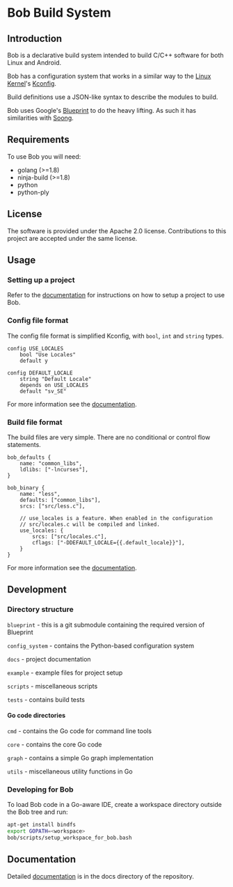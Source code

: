 # Bob Build System

## Introduction

Bob is a declarative build system intended to build C/C++ software for
both Linux and Android.

Bob has a configuration system that works in a similar way to the
[Linux Kernel](https://www.kernel.org)'s
[Kconfig](https://www.kernel.org/doc/Documentation/kbuild/kconfig-language.txt).

Build definitions use a JSON-like syntax to describe the modules to
build.

Bob uses Google's [Blueprint](https://github.com/google/blueprint) to
do the heavy lifting. As such it has similarities with
[Soong](https://android.googlesource.com/platform/build/soong).

## Requirements

To use Bob you will need:
-  golang (>=1.8)
-  ninja-build (>=1.8)
-  python
-  python-ply

## License

The software is provided under the Apache 2.0 license. Contributions
to this project are accepted under the same license.

## Usage

### Setting up a project

Refer to the [documentation](docs/project_setup.md) for instructions
on how to setup a project to use Bob.

### Config file format

The config file format is simplified Kconfig, with `bool`, `int` and
`string` types.

```
config USE_LOCALES
    bool "Use Locales"
    default y

config DEFAULT_LOCALE
    string "Default Locale"
    depends on USE_LOCALES
    default "sv_SE"
```

For more information see the [documentation](docs/config_system.md).

### Build file format

The build files are very simple. There are no conditional or control
flow statements.

```
bob_defaults {
    name: "common_libs",
    ldlibs: ["-lncurses"],
}

bob_binary {
    name: "less",
    defaults: ["common_libs"],
    srcs: ["src/less.c"],

    // use_locales is a feature. When enabled in the configuration
    // src/locales.c will be compiled and linked.
    use_locales: {
        srcs: ["src/locales.c"],
        cflags: ["-DDEFAULT_LOCALE={{.default_locale}}"],
    }
}
```

For more information see the [documentation](docs/build_defs.md).

## Development

### Directory structure

`blueprint` - this is a git submodule containing the required version of Blueprint

`config_system` - contains the Python-based configuration system

`docs` - project documentation

`example` - example files for project setup

`scripts` - miscellaneous scripts

`tests` - contains build tests

#### Go code directories

`cmd` - contains the Go code for command line tools

`core` - contains the core Go code

`graph` - contains a simple Go graph implementation

`utils` - miscellaneous utility functions in Go

### Developing for Bob

To load Bob code in a Go-aware IDE, create a workspace directory
outside the Bob tree and run:

```bash
apt-get install bindfs
export GOPATH=<workspace>
bob/scripts/setup_workspace_for_bob.bash
```

## Documentation

Detailed [documentation](docs/index.md) is in the docs directory of
the repository.